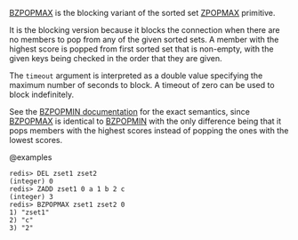 [BZPOPMAX](/commands/bzpopmax) is the blocking variant of the sorted set [ZPOPMAX](/commands/zpopmax) primitive.

It is the blocking version because it blocks the connection when there are no
members to pop from any of the given sorted sets.
A member with the highest score is popped from first sorted set that is
non-empty, with the given keys being checked in the order that they are given.

The `timeout` argument is interpreted as a double value specifying the maximum
number of seconds to block. A timeout of zero can be used to block indefinitely.

See the [BZPOPMIN documentation][cb] for the exact semantics, since [BZPOPMAX](/commands/bzpopmax)
is identical to [BZPOPMIN](/commands/bzpopmin) with the only difference being that it pops members
with the highest scores instead of popping the ones with the lowest scores.

[cb]: /commands/bzpopmin

@examples

```
redis> DEL zset1 zset2
(integer) 0
redis> ZADD zset1 0 a 1 b 2 c
(integer) 3
redis> BZPOPMAX zset1 zset2 0
1) "zset1"
2) "c"
3) "2"
```

